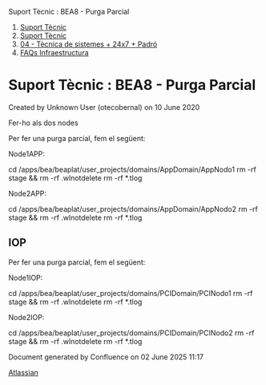 Suport Tècnic : BEA8 - Purga Parcial  

1.  [Suport Tècnic](index.md)
2.  [Suport Tècnic](13893782.md)
3.  [04 - Tècnica de sistemes + 24x7 + Padró](26313202.md)
4.  [FAQs Infraestructura](FAQs-Infraestructura_26313593.md)

Suport Tècnic : BEA8 - Purga Parcial
====================================

Created by Unknown User (otecobernal) on 10 June 2020

Fer-ho als dos nodes

Per fer una purga parcial, fem el següent:

Node1APP:

cd /apps/bea/beaplat/user\_projects/domains/AppDomain/AppNodo1
rm -rf stage && rm -rf .wlnotdelete
rm -rf \*.tlog

Node2APP:

cd /apps/bea/beaplat/user\_projects/domains/AppDomain/AppNodo2
rm -rf stage && rm -rf .wlnotdelete
rm -rf \*.tlog

IOP
---

Per fer una purga parcial, fem el següent:

Node1IOP:

cd /apps/bea/beaplat/user\_projects/domains/PCIDomain/PCINodo1
rm -rf stage && rm -rf .wlnotdelete
rm -rf \*.tlog

Node2IOP:

cd /apps/bea/beaplat/user\_projects/domains/PCIDomain/PCINodo2
rm -rf stage && rm -rf .wlnotdelete
rm -rf \*.tlog

  

  

Document generated by Confluence on 02 June 2025 11:17

[Atlassian](http://www.atlassian.com/)